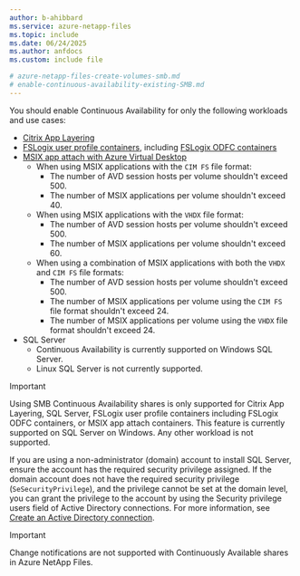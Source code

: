 ```yaml
---
author: b-ahibbard
ms.service: azure-netapp-files
ms.topic: include
ms.date: 06/24/2025
ms.author: anfdocs
ms.custom: include file

# azure-netapp-files-create-volumes-smb.md
# enable-continuous-availability-existing-SMB.md
---
```


You should enable Continuous Availability for only the following workloads and use cases:

* [Citrix App Layering](https://docs.citrix.com/en-us/citrix-app-layering/4.html)
* [FSLogix user profile containers](../../virtual-desktop/create-fslogix-profile-container.md), including [FSLogix ODFC containers](/fslogix/concepts-container-types#odfc-container)
* [MSIX app attach with Azure Virtual Desktop](../../virtual-desktop/create-netapp-files.md)
    * When using MSIX applications with the `CIM FS` file format:
        * The number of AVD session hosts per volume shouldn't exceed 500.
        * The number of MSIX applications per volume shouldn't exceed 40.
    * When using MSIX applications with the `VHDX` file format:
        * The number of AVD session hosts per volume shouldn't exceed 500.
        * The number of MSIX applications per volume shouldn't exceed 60.
    * When using a combination of MSIX applications with both the `VHDX` and `CIM FS` file formats:
        * The number of AVD session hosts per volume shouldn't exceed 500.
        * The number of MSIX applications per volume using the `CIM FS` file format shouldn't exceed 24.
        * The number of MSIX applications per volume using the `VHDX` file format shouldn't exceed 24.
* SQL Server
    * Continuous Availability is currently supported on Windows SQL Server.
    * Linux SQL Server is not currently supported.

>[!IMPORTANT]
>Using SMB Continuous Availability shares is only supported for Citrix App Layering, SQL Server, FSLogix user profile containers including FSLogix ODFC containers, or MSIX app attach containers. This feature is currently supported on SQL Server on Windows. Any other workload is not supported.
>
> If you are using a non-administrator (domain) account to install SQL Server, ensure the account has the required security privilege assigned. If the domain account does not have the required security privilege (`SeSecurityPrivilege`), and the privilege cannot be set at the domain level, you can grant the privilege to the account by using the Security privilege users field of Active Directory connections. For more information, see [Create an Active Directory connection](../create-active-directory-connections.md#create-an-active-directory-connection).

>[!IMPORTANT]
>Change notifications are not supported with Continuously Available shares in Azure NetApp Files.